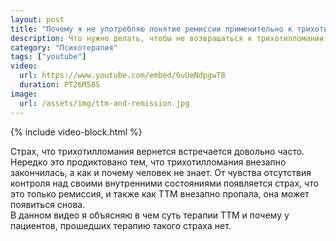 ```yaml
---
layout: post
title: "Почему я не употребляю понятие ремиссии применительно к трихотилломании"
description: Что нужно делать, чтобы не возвращаться к трихотилломании снова и снова
category: "Психотерапия"
tags: ["youtube"]
video:
  url: https://www.youtube.com/embed/6uUeNdpgwT8
  duration: PT26M58S
image:
  url: /assets/img/ttm-and-remission.jpg
---
```


{% include video-block.html %}

Страх, что трихотилломания вернется встречается довольно часто. Нередко это продиктовано тем, что трихотилломания внезапно закончилась, 
а как и почему человек не знает. От чувства отсутствия контроля над своими внутренними состояниями появляется страх, что это 
только ремиссия, и также как ТТМ внезапно пропала, она может появиться снова.  
В данном видео я объясняю в чем суть терапии ТТМ и почему у пациентов, прошедших терапию такого страха нет.
